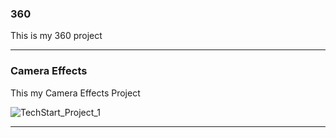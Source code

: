 ### 360

This is my 360 project

<script src="//360.vizor.io/scripts/embed.js" data-vizorurl="https://360.vizor.io/embed/v/y0xed" ></script>

***


### Camera Effects

This my Camera Effects Project

![TechStart_Project_1](Portfolio/?raw=true "Optional Title")

***
